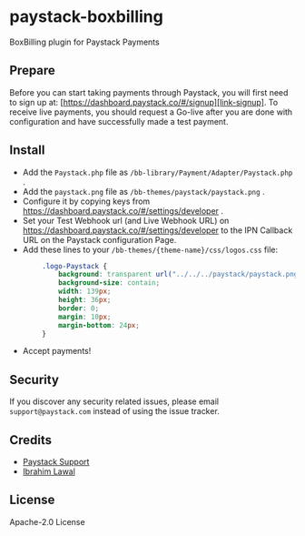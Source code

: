 # paystack-boxbilling
BoxBilling plugin for Paystack Payments

## Prepare

Before you can start taking payments through Paystack, you will first need to sign up at:
[https://dashboard.paystack.co/#/signup][link-signup]. To receive live payments, you should request a Go-live after
you are done with configuration and have successfully made a test payment.

## Install

- Add the `Paystack.php` file as `/bb-library/Payment/Adapter/Paystack.php` .
- Add the `paystack.png` file as `/bb-themes/paystack/paystack.png` .
- Configure it by copying keys from https://dashboard.paystack.co/#/settings/developer .
- Set your Test Webhook url (and Live Webhook URL) on https://dashboard.paystack.co/#/settings/developer to the IPN Callback URL on the Paystack configuration Page.
- Add these lines to your `/bb-themes/{theme-name}/css/logos.css` file:
```css
        .logo-Paystack {
            background: transparent url("../../../paystack/paystack.png") no-repeat scroll 0% 0%;
            background-size: contain;
            width: 139px;
            height: 36px;
            border: 0;
            margin: 10px;
            margin-bottom: 24px;
        }
```
- Accept payments!

## Security

If you discover any security related issues, please email `support@paystack.com` instead of using the issue tracker.

## Credits

- [Paystack Support][link-author]
- [Ibrahim Lawal][link-author2]

## License

Apache-2.0 License

[link-author]: https://github.com/paystackhq
[link-signup]: https://dashboard.paystack.co/#/signup
[link-keys]: https://dashboard.paystack.co/#/settings/developer
[link-author2]: https://github.com/ibrahimlawal
